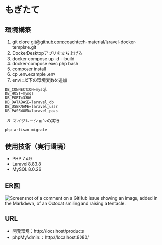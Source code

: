 # もぎたて

## 環境構築
1. git clone git@github.com:coachtech-material/laravel-docker-template.git
2. DockerDesktopアプリを立ち上げる
3. docker-compose up -d --build
4. docker-compose exec php bash
5. composer install
6. cp .env.example .env
7. envに以下の環境変数を追加
``` text
DB_CONNECTION=mysql
DB_HOST=mysql
DB_PORT=3306
DB_DATABASE=laravel_db
DB_USERNAME=laravel_user
DB_PASSWORD=laravel_pass
```
8. マイグレーションの実行
``` bash
php artisan migrate
```

## 使用技術（実行環境）
- PHP 7.4.9
- Laravel 8.83.8
- MySQL 8.0.26

## ER図
![Screenshot of a comment on a GitHub issue showing an image, added in the Markdown, of an Octocat smiling and raising a tentacle.](/index.drawio.png)

## URL
- 開発環境：http://localhost/products
- phpMyAdmin:：http://localhost:8080/
